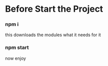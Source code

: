 # Before Start the Project

### npm i

this downloads the modules what it needs for it

### npm start

now enjoy
